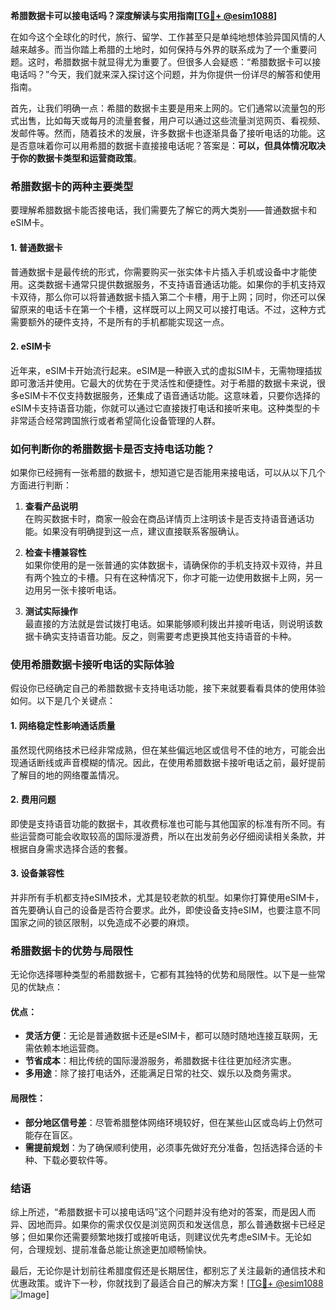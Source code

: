 **希腊数据卡可以接电话吗？深度解读与实用指南[[TG💪+ @esim1088](https://t.me/s/esim1088)]**

在如今这个全球化的时代，旅行、留学、工作甚至只是单纯地想体验异国风情的人越来越多。而当你踏上希腊的土地时，如何保持与外界的联系成为了一个重要问题。这时，希腊数据卡就显得尤为重要了。但很多人会疑惑：“希腊数据卡可以接电话吗？”今天，我们就来深入探讨这个问题，并为你提供一份详尽的解答和使用指南。

首先，让我们明确一点：希腊的数据卡主要是用来上网的。它们通常以流量包的形式出售，比如每天或每月的流量套餐，用户可以通过这些流量浏览网页、看视频、发邮件等。然而，随着技术的发展，许多数据卡也逐渐具备了接听电话的功能。这是否意味着你可以用希腊的数据卡直接接电话呢？答案是：**可以，但具体情况取决于你的数据卡类型和运营商政策**。

### 希腊数据卡的两种主要类型

要理解希腊数据卡能否接电话，我们需要先了解它的两大类别——普通数据卡和eSIM卡。

#### 1. 普通数据卡

普通数据卡是最传统的形式，你需要购买一张实体卡片插入手机或设备中才能使用。这类数据卡通常只提供数据服务，不支持语音通话功能。如果你的手机支持双卡双待，那么你可以将普通数据卡插入第二个卡槽，用于上网；同时，你还可以保留原来的电话卡在第一个卡槽，这样既可以上网又可以接打电话。不过，这种方式需要额外的硬件支持，不是所有的手机都能实现这一点。

#### 2. eSIM卡

近年来，eSIM卡开始流行起来。eSIM是一种嵌入式的虚拟SIM卡，无需物理插拔即可激活并使用。它最大的优势在于灵活性和便捷性。对于希腊的数据卡来说，很多eSIM卡不仅支持数据服务，还集成了语音通话功能。这意味着，只要你选择的eSIM卡支持语音功能，你就可以通过它直接拨打电话和接听来电。这种类型的卡非常适合经常跨国旅行或者希望简化设备管理的人群。

### 如何判断你的希腊数据卡是否支持电话功能？

如果你已经拥有一张希腊的数据卡，想知道它是否能用来接电话，可以从以下几个方面进行判断：

1. **查看产品说明**  
   在购买数据卡时，商家一般会在商品详情页上注明该卡是否支持语音通话功能。如果没有明确提到这一点，建议直接联系客服确认。

2. **检查卡槽兼容性**  
   如果你使用的是一张普通的实体数据卡，请确保你的手机支持双卡双待，并且有两个独立的卡槽。只有在这种情况下，你才可能一边使用数据卡上网，另一边用另一张卡接听电话。

3. **测试实际操作**  
   最直接的方法就是尝试拨打电话。如果能够顺利拨出并接听电话，则说明该数据卡确实支持语音功能。反之，则需要考虑更换其他支持语音的卡种。

### 使用希腊数据卡接听电话的实际体验

假设你已经确定自己的希腊数据卡支持电话功能，接下来就要看看具体的使用体验如何。以下是几个关键点：

#### 1. 网络稳定性影响通话质量
虽然现代网络技术已经非常成熟，但在某些偏远地区或信号不佳的地方，可能会出现通话断线或声音模糊的情况。因此，在使用希腊数据卡接听电话之前，最好提前了解目的地的网络覆盖情况。

#### 2. 费用问题
即使是支持语音功能的数据卡，其收费标准也可能与其他国家的标准有所不同。有些运营商可能会收取较高的国际漫游费，所以在出发前务必仔细阅读相关条款，并根据自身需求选择合适的套餐。

#### 3. 设备兼容性
并非所有手机都支持eSIM技术，尤其是较老款的机型。如果你打算使用eSIM卡，首先要确认自己的设备是否符合要求。此外，即使设备支持eSIM，也要注意不同国家之间的锁区限制，以免造成不必要的麻烦。

### 希腊数据卡的优势与局限性

无论你选择哪种类型的希腊数据卡，它都有其独特的优势和局限性。以下是一些常见的优缺点：

#### 优点：
- **灵活方便**：无论是普通数据卡还是eSIM卡，都可以随时随地连接互联网，无需依赖本地运营商。
- **节省成本**：相比传统的国际漫游服务，希腊数据卡往往更加经济实惠。
- **多用途**：除了接打电话外，还能满足日常的社交、娱乐以及商务需求。

#### 局限性：
- **部分地区信号差**：尽管希腊整体网络环境较好，但在某些山区或岛屿上仍然可能存在盲区。
- **需提前规划**：为了确保顺利使用，必须事先做好充分准备，包括选择合适的卡种、下载必要软件等。

### 结语

综上所述，“希腊数据卡可以接电话吗”这个问题并没有绝对的答案，而是因人而异、因地而异。如果你的需求仅仅是浏览网页和发送信息，那么普通数据卡已经足够；但如果你还需要频繁地拨打或接听电话，则建议优先考虑eSIM卡。无论如何，合理规划、提前准备总能让旅途更加顺畅愉快。

最后，无论你是计划前往希腊度假还是长期居住，都别忘了关注最新的通信技术和优惠政策。或许下一秒，你就找到了最适合自己的解决方案！[[TG💪+ @esim1088](https://t.me/s/esim1088) ![Image](https://i.postimg.cc/4NQfJmqS/Snipaste-2025-05-13-00-14-12.png)]
